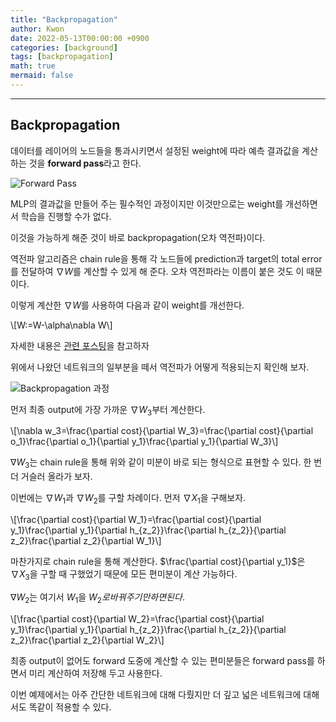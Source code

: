 ```yaml
---
title: "Backpropagation"
author: Kwon
date: 2022-05-13T00:00:00 +0900
categories: [background]
tags: [backpropagation]
math: true
mermaid: false
---
```


***
 
## Backpropagation

데이터를 레이어의 노드들을 통과시키면서 설정된 weight에 따라 예측 결과값을 계산하는 것을 **forward pass**라고 한다.

![Forward Pass](/posting_imgs/forward.png)

MLP의 결과값을 만들어 주는 필수적인 과정이지만 이것만으로는 weight를 개선하면서 학습을 진행할 수가 없다.

이것을 가능하게 해준 것이 바로 backpropagation(오차 역전파)이다.

역전파 알고리즘은 chain rule을 통해 각 노드들에 prediction과 target의 total error를 전달하여 $\nabla W$를 계산할 수 있게 해 준다.
오차 역전파라는 이름이 붙은 것도 이 때문이다.

이렇게 계산한 $\nabla W$를 사용하여 다음과 같이 weight를 개선한다.

\\[W:=W-\alpha\nabla W\\]

자세한 내용은 [관련 포스팅](http:/qja1998.github.io/2022/04/18/dlZeroToAll-PyTorch-3/)을 참고하자

위에서 나왔던 네트워크의 일부분을 떼서 역전파가 어떻게 적용되는지 확인해 보자.

![Backpropagation 과정](/posting_imgs/backward.png)

먼저 최종 output에 가장 가까운 $\nabla W_3$부터 계산한다.

\\[\nabla w_3=\frac{\partial cost}{\partial W_3}=\frac{\partial cost}{\partial o_1}\frac{\partial o_1}{\partial y_1}\frac{\partial y_1}{\partial W_3}\\]

$\nabla W_3$는 chain rule을 통해 위와 같이 미분이 바로 되는 형식으로 표현할 수 있다. 한 번 더 거슬러 올라가 보자.

이번에는 $\nabla W_1$과 $\nabla W_2$를 구할 차례이다. 먼저 $\nabla X_1$을 구해보자.

\\[\frac{\partial cost}{\partial W_1}=\frac{\partial cost}{\partial y_1}\frac{\partial y_1}{\partial h_{z_2}}\frac{\partial h_{z_2}}{\partial z_2}\frac{\partial z_2}{\partial W_1}\\]

마찬가지로 chain rule을 통해 계산한다. $\frac{\partial cost}{\partial y_1}$은 $\nabla X_3$을 구할 때 구했었기 때문에 모든 편미분이 계산 가능하다.

$\nabla W_2$는 여기서  $W_1$을 $W_2로 바꿔주기만 하면 된다.$

\\[\frac{\partial cost}{\partial W_2}=\frac{\partial cost}{\partial y_1}\frac{\partial y_1}{\partial h_{z_2}}\frac{\partial h_{z_2}}{\partial z_2}\frac{\partial z_2}{\partial W_2}\\]

최종 output이 없어도 forward 도중에 계산할 수 있는 편미분들은 forward pass를 하면서 미리 계산하여 저장해 두고 사용한다.

이번 예제에서는 아주 간단한 네트워크에 대해 다뤘지만 더 깊고 넓은 네트워크에 대해서도 똑같이 적용할 수 있다.